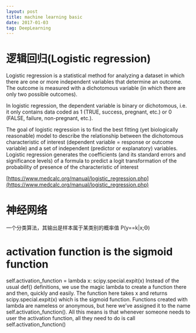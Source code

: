 ```yaml
---
layout: post
title: machine learning basic
date: 2017-01-03
tag: DeepLearning
---
```


# 逻辑回归(Logistic regression)
Logistic regression is a statistical method for analyzing a dataset in which there are one or more independent variables that determine an outcome. The outcome is measured with a dichotomous variable (in which there are only two possible outcomes).

In logistic regression, the dependent variable is binary or dichotomous, i.e. it only contains data coded as 1 (TRUE, success, pregnant, etc.) or 0 (FALSE, failure, non-pregnant, etc.).

The goal of logistic regression is to find the best fitting (yet biologically reasonable) model to describe the relationship between the dichotomous characteristic of interest (dependent variable = response or outcome variable) and a set of independent (predictor or explanatory) variables. Logistic regression generates the coefficients (and its standard errors and significance levels) of a formula to predict a logit transformation of the probability of presence of the characteristic of interest

[https://www.medcalc.org/manual/logistic_regression.php](https://www.medcalc.org/manual/logistic_regression.php)


# 神经网络
一个分类算法，其输出是样本属于某类别的概率值 P(y==k|x;Θ)


# activation function is the sigmoid function
self.activation_function = lambda x: scipy.special.expit(x)
Instead of the usual def() definitions, we use the
magic lambda to create a function there and then, quickly and easily. The function here takes x
and returns scipy.special.expit(x) which is the sigmoid function.
Functions created with lambda are nameless or anonymous, but here we’ve assigned it
to the name self.activation_function(). All this means is that whenever someone needs to user
the activation function, all they need to do is call self.activation_function()
